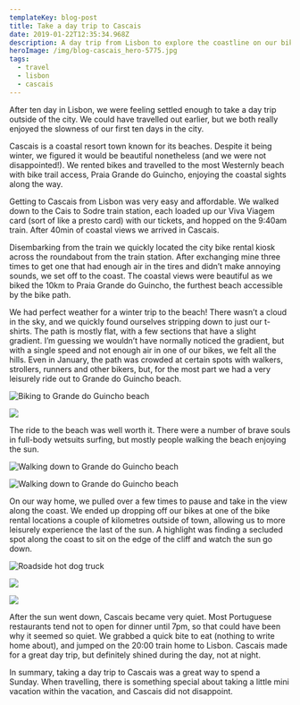 ```yaml
---
templateKey: blog-post
title: Take a day trip to Cascais
date: 2019-01-22T12:35:34.968Z
description: A day trip from Lisbon to explore the coastline on our bikes
heroImage: /img/blog-cascais_hero-5775.jpg
tags:
  - travel
  - lisbon
  - cascais
---
```

After ten day in Lisbon, we were feeling settled enough to take a day trip outside of the city. We could have travelled out earlier, but we both really enjoyed the slowness of our first ten days in the city. 

Cascais is a coastal resort town known for its beaches. Despite it being winter, we figured it would be beautiful nonetheless (and we were not disappointed!). We rented bikes and travelled  to the most Westernly beach with bike trail access, Praia Grande do Guincho, enjoying the coastal sights along the way. 

Getting to Cascais from Lisbon was very easy and affordable. We walked down to the Cais to Sodre train station, each loaded up our Viva Viagem card (sort of like a presto card) with our tickets, and hopped on the 9:40am train. After 40min of coastal views we arrived in Cascais. 

Disembarking from the train we quickly located the city bike rental kiosk across the roundabout from the train station. After exchanging mine three times to get one that had enough air in the tires and didn’t make annoying sounds, we set off to the coast. The coastal views were beautiful as we biked the 10km to Praia Grande do Guincho, the furthest beach accessible by the bike path.

We had perfect weather for a winter trip to the beach! There wasn’t a cloud in the sky, and we quickly found ourselves stripping down to just our t-shirts. The path is mostly flat, with a few sections that have a slight gradient. I’m guessing we wouldn’t have normally noticed the gradient, but with a single speed and not enough air in one of our bikes, we felt all the hills. Even in January, the path was crowded at certain spots with walkers, strollers, runners and other bikers, but, for the most part we had a very leisurely ride out to Grande do Guincho beach.

![Biking to Grande do Guincho beach](/img/blog-cascais-4527.jpg)

![](/img/blog-cascais-4070.jpg)

The ride to the beach was well worth it. There were a number of brave souls in full-body wetsuits surfing, but mostly people walking the beach enjoying the sun.

![Walking down to Grande do Guincho beach](/img/blog-cascais-4500.jpg)

![Walking down to Grande do Guincho beach](/img/blog-cascais-4499.jpg)

On our way home, we pulled over a few times to pause and take in the view along the coast. We ended up dropping off our bikes at one of the bike rental locations a couple of kilometres outside of town, allowing us to more leisurely experience the last of the sun. A highlight was finding a secluded spot along the coast to sit on the edge of the cliff and watch the sun go down.

![Roadside hot dog truck](/img/blog-cascais-4535.jpg)

![](/img/blog-cascais-4523.jpg)

![](/img/blog-cascais-5810.jpg)

After the sun went down, Cascais became very quiet. Most Portuguese restaurants tend not to open for dinner until 7pm, so that could have been why it seemed so quiet. We grabbed a quick bite to eat (nothing to write home about), and jumped on the 20:00 train home to Lisbon. Cascais made for a great day trip, but definitely shined during the day, not at night. 

In summary, taking a day trip to Cascais was a great way to spend a Sunday. When travelling, there is something special about taking a little mini vacation within the vacation, and Cascais did not disappoint.
